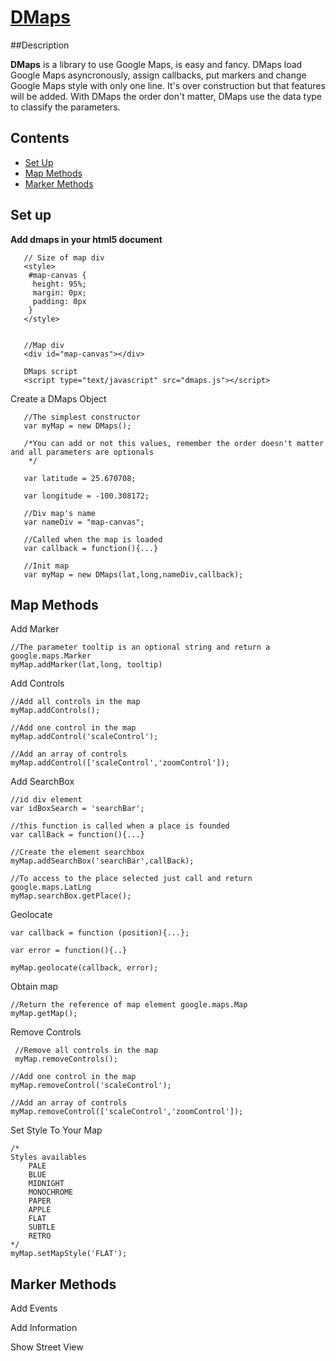 # [DMaps](https://github.com/IcaliaLabs/dmaps)

##Description

**DMaps** is a library to use Google Maps, is easy and fancy. DMaps load Google Maps asyncronously, assign callbacks, put markers and change Google Maps style with only one line. It's over construction but that features will be added. With DMaps the order don't matter, DMaps use the data type to classify the parameters.

## Contents
- [Set Up](#set-up)
- [Map Methods](#map-methods)
- [Marker Methods](#documentation)



## Set up

**Add dmaps in your html5 document**

       
       // Size of map div
       <style>
       	#map-canvas {
         height: 95%;
         margin: 0px;
         padding: 0px
        }
       </style>    
                                                                                                                                   
                                                                                                                                   
       //Map div                                                                                                                                                                                                                                                                                                                                                                                                          
       <div id="map-canvas"></div>
       
       DMaps script
       <script type="text/javascript" src="dmaps.js"></script>

Create a DMaps Object

       //The simplest constructor
       var myMap = new DMaps(); 
	
	   /*You can add or not this values, remember the order doesn't matter and all parameters are optionals
		*/
		
       var latitude = 25.670708;

       var longitude = -100.308172;

       //Div map's name
       var nameDiv = "map-canvas";

	   //Called when the map is loaded
       var callback = function(){...}

       //Init map
       var myMap = new DMaps(lat,long,nameDiv,callback);

## Map Methods


Add Marker
    
    //The parameter tooltip is an optional string and return a google.maps.Marker
    myMap.addMarker(lat,long, tooltip)

Add Controls

    //Add all controls in the map
    myMap.addControls();
    
    //Add one control in the map
    myMap.addControl('scaleControl');
    
    //Add an array of controls
    myMap.addControl(['scaleControl','zoomControl']);

Add SearchBox

    //id div element
    var idBoxSearch = 'searchBar';
    
    //this function is called when a place is founded
    var callBack = function(){...}
    
    //Create the element searchbox
    myMap.addSearchBox('searchBar',callBack);
    
    //To access to the place selected just call and return google.maps.LatLng
    myMap.searchBox.getPlace();

Geolocate

	var callback = function (position){...};
	
	var error = function(){..}
	
    myMap.geolocate(callback, error);

Obtain map
	
	//Return the reference of map element google.maps.Map
    myMap.getMap();

Remove Controls
	 
	 //Remove all controls in the map
     myMap.removeControls();
    
    //Add one control in the map
    myMap.removeControl('scaleControl');
    
    //Add an array of controls
    myMap.removeControl(['scaleControl','zoomControl']);

    
Set Style To Your Map
    
    /*
    Styles availables 
    	PALE
    	BLUE
    	MIDNIGHT
    	MONOCHROME
    	PAPER
    	APPLE
    	FLAT
    	SUBTLE
    	RETRO
    */
    myMap.setMapStyle('FLAT');
    


## Marker Methods

Add Events

Add Information

Show Street View


